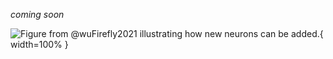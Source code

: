 *coming soon*

![Figure from @wuFirefly2021 illustrating how new neurons can be added.](img/firefly_new_neurons){ width=100% }
